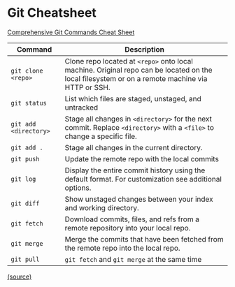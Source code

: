 # Git Cheatsheet

[ Comprehensive Git Commands Cheat Sheet](https://www.atlassian.com/git/tutorials/atlassian-git-cheatsheet)


| Command | Description |
|--|--|
| `git clone <repo>` | Clone repo located at `<repo>` onto local machine. Original repo can be located on the local filesystem or on a remote machine via HTTP or SSH. |`git clone https://github.com/AdaGold/tdd-exercise.git`|
|`git status`| List which files are staged, unstaged, and untracked |
|`git add <directory>`| Stage all changes in `<directory>` for the next commit. Replace `<directory>` with a `<file>` to change a specific file. |
|`git add .`| Stage all changes in the current directory. |
| `git push`| Update the remote repo with the local commits |
|`git log`| Display the entire commit history using the default format. For customization see additional options. |
|`git diff`| Show unstaged changes between your index and working directory. |
| `git fetch` | Download commits, files, and refs from a remote repository into your local repo. |
| `git merge` | Merge the commits that have been fetched from the remote repo into the local repo. |
| `git pull` | `git fetch` and `git merge` at the same time |
[(source)](https://www.atlassian.com/git/tutorials/atlassian-git-cheatsheet)